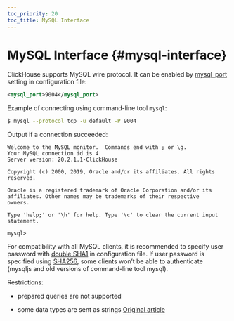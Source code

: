 ```yaml
---
toc_priority: 20
toc_title: MySQL Interface
---
```


# MySQL Interface {#mysql-interface}

ClickHouse supports MySQL wire protocol. It can be enabled by [mysql\_port](../operations/server-configuration-parameters/settings.md#server_configuration_parameters-mysql_port) setting in configuration file:

``` xml
<mysql_port>9004</mysql_port>
```

Example of connecting using command-line tool `mysql`:

``` bash
$ mysql --protocol tcp -u default -P 9004
```

Output if a connection succeeded:

``` text
Welcome to the MySQL monitor.  Commands end with ; or \g.
Your MySQL connection id is 4
Server version: 20.2.1.1-ClickHouse

Copyright (c) 2000, 2019, Oracle and/or its affiliates. All rights reserved.

Oracle is a registered trademark of Oracle Corporation and/or its
affiliates. Other names may be trademarks of their respective
owners.

Type 'help;' or '\h' for help. Type '\c' to clear the current input statement.

mysql>
```

For compatibility with all MySQL clients, it is recommended to specify user password with [double SHA1](../operations/settings/settings-users.md#password_double_sha1_hex) in configuration file. If user password is specified using [SHA256](../operations/settings/settings-users.md#password_sha256_hex), some clients won’t be able to authenticate (mysqljs and old versions of command-line tool mysql).

Restrictions:

-   prepared queries are not supported

-   some data types are sent as strings
[Original article](https://clickhouse.tech/docs/en/interfaces/mysql/) <!--hide-->
